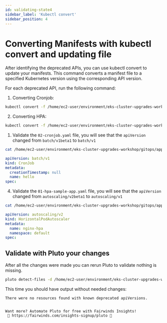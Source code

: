 ```yaml
---
id: validating-state4
sidebar_label: 'Kubectl convert'
sidebar_position: 4
---
```


# Converting Manifests with kubectl convert and updating file

After identifying the deprecated APIs, you can use kubectl convert to update your manifests. This command converts a manifest file to a specified Kubernetes version using the corresponding API version.

For each deprecated API, run the following command:

1. Converting Cronjob:

```bash
kubectl convert -f /home/ec2-user/environment/eks-cluster-upgrades-workshop/gitops/applications/02-cronjob.yaml > /home/ec2-user/environment/eks-cluster-upgrades-workshop/gitops/applications/02-cronjob.bak && mv /home/ec2-user/environment/eks-cluster-upgrades-workshop/gitops/applications/02-cronjob.bak /home/ec2-user/environment/eks-cluster-upgrades-workshop/gitops/applications/02-cronjob.yaml
```

2. Converting HPA:

```bash
kubectl convert -f /home/ec2-user/environment/eks-cluster-upgrades-workshop/gitops/applications/01-hpa-sample-app.yaml > /home/ec2-user/environment/eks-cluster-upgrades-workshop/gitops/applications/01-hpa-sample-app.bak && mv /home/ec2-user/environment/eks-cluster-upgrades-workshop/gitops/applications/01-hpa-sample-app.bak /home/ec2-user/environment/eks-cluster-upgrades-workshop/gitops/applications/01-hpa-sample-app.yaml
```

1. Validate the `02-cronjob.yaml` file, you will see that the `apiVersion` changed from `batch/v1beta1` to `batch/v1`

```bash
cat /home/ec2-user/environment/eks-cluster-upgrades-workshop/gitops/applications/02-cronjob.yaml
```

```yaml output
apiVersion: batch/v1
kind: CronJob
metadata:
  creationTimestamp: null
  name: hello
spec:
```

4. Validate the `01-hpa-sample-app.yaml` file, you will see that the `apiVersion` changed from `autoscaling/v2beta1` to `autoscaling/v1`

```bash
cat /home/ec2-user/environment/eks-cluster-upgrades-workshop/gitops/applications/01-hpa-sample-app.yaml`
```
```yaml
apiVersion: autoscaling/v2
kind: HorizontalPodAutoscaler
metadata:
  name: nginx-hpa
  namespace: default
spec:
```

## Validate with Pluto your changes

After all the changes were made you can rerun Pluto to validate nothing is missing.

```bash
pluto detect-files -d /home/ec2-user/environment/eks-cluster-upgrades-workshop/gitops/applications
```

This time you should have output without needed changes:

```output
There were no resources found with known deprecated apiVersions.


Want more? Automate Pluto for free with Fairwinds Insights!
 🚀 https://fairwinds.com/insights-signup/pluto 🚀 
```
